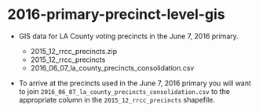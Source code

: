 2016-primary-precinct-level-gis
===============================

* GIS data for LA County voting precincts in the June 7, 2016 primary.

    * 2015_12_rrcc_precincts.zip
    * 2015_12_rrcc_precincts
    * 2016_06_07_la_county_precincts_consolidation.csv


* To arrive at the precincts used in the June 7, 2016 primary you will want to join ```2016_06_07_la_county_precincts_consolidation.csv``` to the appropriate column in the ```2015_12_rrcc_precincts``` shapefile.

